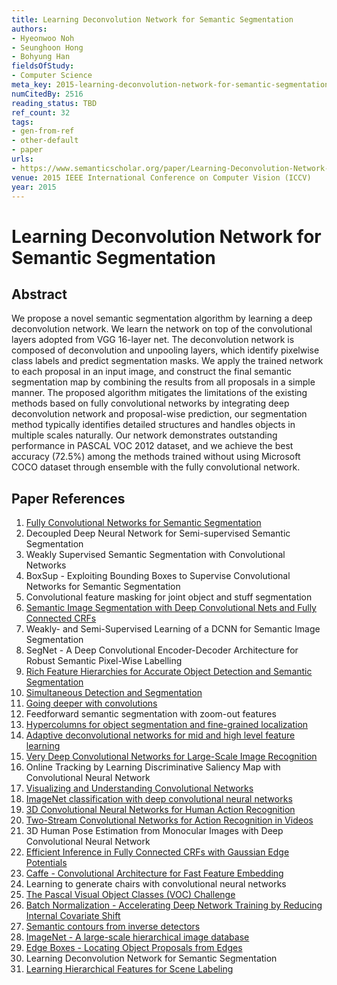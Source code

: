 ```yaml
---
title: Learning Deconvolution Network for Semantic Segmentation
authors:
- Hyeonwoo Noh
- Seunghoon Hong
- Bohyung Han
fieldsOfStudy:
- Computer Science
meta_key: 2015-learning-deconvolution-network-for-semantic-segmentation
numCitedBy: 2516
reading_status: TBD
ref_count: 32
tags:
- gen-from-ref
- other-default
- paper
urls:
- https://www.semanticscholar.org/paper/Learning-Deconvolution-Network-for-Semantic-Noh-Hong/cf986bfe13a24d4739f95df3a856a3c6e4ed4c1c?sort=total-citations
venue: 2015 IEEE International Conference on Computer Vision (ICCV)
year: 2015
---
```


# Learning Deconvolution Network for Semantic Segmentation

## Abstract

We propose a novel semantic segmentation algorithm by learning a deep deconvolution network. We learn the network on top of the convolutional layers adopted from VGG 16-layer net. The deconvolution network is composed of deconvolution and unpooling layers, which identify pixelwise class labels and predict segmentation masks. We apply the trained network to each proposal in an input image, and construct the final semantic segmentation map by combining the results from all proposals in a simple manner. The proposed algorithm mitigates the limitations of the existing methods based on fully convolutional networks by integrating deep deconvolution network and proposal-wise prediction, our segmentation method typically identifies detailed structures and handles objects in multiple scales naturally. Our network demonstrates outstanding performance in PASCAL VOC 2012 dataset, and we achieve the best accuracy (72.5%) among the methods trained without using Microsoft COCO dataset through ensemble with the fully convolutional network.

## Paper References

1. [Fully Convolutional Networks for Semantic Segmentation](2017-fully-convolutional-networks-for-semantic-segmentation)
2. Decoupled Deep Neural Network for Semi-supervised Semantic Segmentation
3. Weakly Supervised Semantic Segmentation with Convolutional Networks
4. BoxSup - Exploiting Bounding Boxes to Supervise Convolutional Networks for Semantic Segmentation
5. Convolutional feature masking for joint object and stuff segmentation
6. [Semantic Image Segmentation with Deep Convolutional Nets and Fully Connected CRFs](2015-semantic-image-segmentation-with-deep-convolutional-nets-and-fully-connected-crfs)
7. Weakly- and Semi-Supervised Learning of a DCNN for Semantic Image Segmentation
8. SegNet - A Deep Convolutional Encoder-Decoder Architecture for Robust Semantic Pixel-Wise Labelling
9. [Rich Feature Hierarchies for Accurate Object Detection and Semantic Segmentation](2014-rich-feature-hierarchies-for-accurate-object-detection-and-semantic-segmentation)
10. [Simultaneous Detection and Segmentation](2014-simultaneous-detection-and-segmentation)
11. [Going deeper with convolutions](2015-going-deeper-with-convolutions)
12. Feedforward semantic segmentation with zoom-out features
13. [Hypercolumns for object segmentation and fine-grained localization](2015-hypercolumns-for-object-segmentation-and-fine-grained-localization)
14. [Adaptive deconvolutional networks for mid and high level feature learning](2011-adaptive-deconvolutional-networks-for-mid-and-high-level-feature-learning)
15. [Very Deep Convolutional Networks for Large-Scale Image Recognition](2014-vggnet.md)
16. Online Tracking by Learning Discriminative Saliency Map with Convolutional Neural Network
17. [Visualizing and Understanding Convolutional Networks](2014-visualizing-and-understanding-convolutional-networks)
18. [ImageNet classification with deep convolutional neural networks](2012-alexnet.md)
19. [3D Convolutional Neural Networks for Human Action Recognition](2013-3d-convolutional-neural-networks-for-human-action-recognition)
20. [Two-Stream Convolutional Networks for Action Recognition in Videos](2014-two-stream-convolutional-networks-for-action-recognition-in-videos)
21. 3D Human Pose Estimation from Monocular Images with Deep Convolutional Neural Network
22. [Efficient Inference in Fully Connected CRFs with Gaussian Edge Potentials](2011-efficient-inference-in-fully-connected-crfs-with-gaussian-edge-potentials)
23. [Caffe - Convolutional Architecture for Fast Feature Embedding](2014-caffe-convolutional-architecture-for-fast-feature-embedding)
24. Learning to generate chairs with convolutional neural networks
25. [The Pascal Visual Object Classes (VOC) Challenge](2009-the-pascal-visual-object-classes-voc-challenge)
26. [Batch Normalization - Accelerating Deep Network Training by Reducing Internal Covariate Shift](2015-batch-normalization-accelerating-deep-network-training-by-reducing-internal-covariate-shift)
27. [Semantic contours from inverse detectors](2011-semantic-contours-from-inverse-detectors)
28. [ImageNet - A large-scale hierarchical image database](2009-imagenet-a-large-scale-hierarchical-image-database)
29. [Edge Boxes - Locating Object Proposals from Edges](2014-edge-boxes-locating-object-proposals-from-edges)
30. Learning Deconvolution Network for Semantic Segmentation
31. [Learning Hierarchical Features for Scene Labeling](2013-learning-hierarchical-features-for-scene-labeling)
